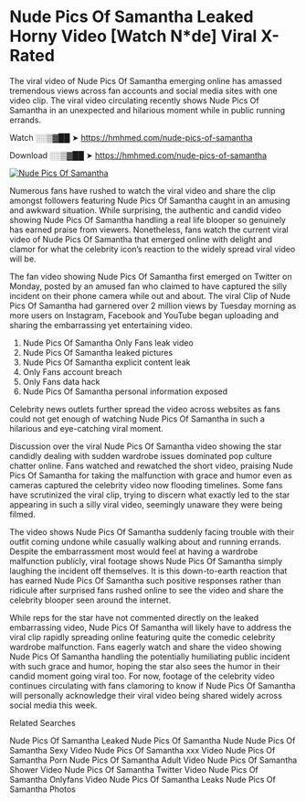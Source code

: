 ﻿# Nude Pics Of Samantha Leaked Horny Video [Watch N*de] Viral X-Rated

The viral video of ﻿Nude Pics Of Samantha emerging online has amassed tremendous views across fan accounts and social media sites with one video clip. The viral video circulating recently shows ﻿Nude Pics Of Samantha in an unexpected and hilarious moment while in public running errands. 

Watch ░░▒▓██ ➤ https://hmhmed.com/nude-pics-of-samantha

Download ░░▒▓██ ➤ https://hmhmed.com/nude-pics-of-samantha

[![Nude Pics Of Samantha](https://i.imgur.com/dJHk4Zq.gif)](https://hmhmed.com/nude-pics-of-samantha)

Numerous fans have rushed to watch the viral video and share the clip amongst followers featuring ﻿Nude Pics Of Samantha caught in an amusing and awkward situation. While surprising, the authentic and candid video showing ﻿Nude Pics Of Samantha handling a real life blooper so genuinely has earned praise from viewers. Nonetheless, fans watch the current viral video of ﻿Nude Pics Of Samantha that emerged online with delight and clamor for what the celebrity icon’s reaction to the widely spread viral video will be.

The fan video showing ﻿Nude Pics Of Samantha first emerged on Twitter on Monday, posted by an amused fan who claimed to have captured the silly incident on their phone camera while out and about. The viral Clip of ﻿Nude Pics Of Samantha had garnered over 2 million views by Tuesday morning as more users on Instagram, Facebook and YouTube began uploading and sharing the embarrassing yet entertaining video. 

1. ﻿Nude Pics Of Samantha Only Fans leak video
2. ﻿Nude Pics Of Samantha leaked pictures
3. ﻿Nude Pics Of Samantha explicit content leak
4. Only Fans account breach
5. Only Fans data hack
6. ﻿Nude Pics Of Samantha personal information exposed

Celebrity news outlets further spread the video across websites as fans could not get enough of watching ﻿Nude Pics Of Samantha in such a hilarious and eye-catching viral moment. 

Discussion over the viral ﻿Nude Pics Of Samantha video showing the star candidly dealing with sudden wardrobe issues dominated pop culture chatter online. Fans watched and rewatched the short video, praising ﻿Nude Pics Of Samantha for taking the malfunction with grace and humor even as cameras captured the celebrity video now flooding timelines. Some fans have scrutinized the viral clip, trying to discern what exactly led to the star appearing in such a silly viral video, seemingly unaware they were being filmed.

The video shows ﻿Nude Pics Of Samantha suddenly facing trouble with their outfit coming undone while casually walking about and running errands. Despite the embarrassment most would feel at having a wardrobe malfunction publicly, viral footage shows ﻿Nude Pics Of Samantha simply laughing the incident off themselves. It is this down-to-earth reaction that has earned ﻿Nude Pics Of Samantha such positive responses rather than ridicule after surprised fans rushed online to see the video and share the celebrity blooper seen around the internet.  

While reps for the star have not commented directly on the leaked embarrassing video, ﻿Nude Pics Of Samantha will likely have to address the viral clip rapidly spreading online featuring quite the comedic celebrity wardrobe malfunction. Fans eagerly watch and share the video showing ﻿Nude Pics Of Samantha handling the potentially humiliating public incident with such grace and humor, hoping the star also sees the humor in their candid moment going viral too. For now, footage of the celebrity video continues circulating with fans clamoring to know if ﻿Nude Pics Of Samantha will personally acknowledge their viral video being shared widely across social media this week.

Related Searches

﻿Nude Pics Of Samantha Leaked
﻿Nude Pics Of Samantha Nude
﻿Nude Pics Of Samantha Sexy Video
﻿Nude Pics Of Samantha xxx Video
﻿Nude Pics Of Samantha Porn
﻿Nude Pics Of Samantha Adult Video
﻿Nude Pics Of Samantha Shower Video
﻿Nude Pics Of Samantha Twitter Video
﻿Nude Pics Of Samantha Onlyfans Video
﻿Nude Pics Of Samantha Leaks
﻿Nude Pics Of Samantha Photos